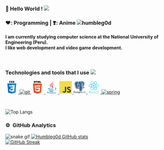 ### 👋 Hello World ! <img src="https://github.com/TheDudeThatCode/TheDudeThatCode/blob/master/Assets/Earth.gif" width="24px">
### ❤️: Programming | ❣️: Anime  <img src="https://komarev.com/ghpvc/?username=humbleg0d&label=Profile%20views&color=0e75b6&style=flat" alt="humbleg0d" /> 
#### I am currently studying computer science at the National University of Engineering (Peru).</br>I like web development and video game development.</p>

<br/>

### Technologies and tools that I use <img src="https://media.giphy.com/media/WUlplcMpOCEmTGBtBW/giphy.gif" width="30">
<p align="left"> <a href="https://www.w3schools.com/css/" target="_blank" rel="noreferrer"> <img src="https://raw.githubusercontent.com/devicons/devicon/master/icons/css3/css3-original-wordmark.svg" alt="css3" width="40" height="40"/> </a> <a href="https://git-scm.com/" target="_blank" rel="noreferrer"> <img src="https://www.vectorlogo.zone/logos/git-scm/git-scm-icon.svg" alt="git" width="40" height="40"/> </a> <a href="https://www.w3.org/html/" target="_blank" rel="noreferrer"> <img src="https://raw.githubusercontent.com/devicons/devicon/master/icons/html5/html5-original-wordmark.svg" alt="html5" width="40" height="40"/> </a> <a href="https://www.java.com" target="_blank" rel="noreferrer"> <img src="https://raw.githubusercontent.com/devicons/devicon/master/icons/java/java-original.svg" alt="java" width="40" height="40"/> </a> <a href="https://developer.mozilla.org/en-US/docs/Web/JavaScript" target="_blank" rel="noreferrer"> <img src="https://raw.githubusercontent.com/devicons/devicon/master/icons/javascript/javascript-original.svg" alt="javascript" width="40" height="40"/> </a> <a href="https://www.postgresql.org" target="_blank" rel="noreferrer"> <img src="https://raw.githubusercontent.com/devicons/devicon/master/icons/postgresql/postgresql-original-wordmark.svg" alt="postgresql" width="40" height="40"/> </a> <a href="https://reactjs.org/" target="_blank" rel="noreferrer"> <img src="https://raw.githubusercontent.com/devicons/devicon/master/icons/react/react-original-wordmark.svg" alt="react" width="40" height="40"/> </a> <a href="https://spring.io/" target="_blank" rel="noreferrer"> <img src="https://www.vectorlogo.zone/logos/springio/springio-icon.svg" alt="spring" width="40" height="40"/> </a> </p>
<br/>

![Top Langs](https://github-readme-stats.vercel.app/api/top-langs/?username=HumbleG0d&layout=compact&theme=onedark)

### ⚙️ &nbsp;GitHub Analytics

![snake gif](https://github.com/your-user-name/HumbleG0d/blob/output/github-contribution-grid-snake.gif)
[![Humbleg0d GitHub stats](https://github-readme-stats.vercel.app/api?username=HumbleG0d&show_icons=true&theme=onedark)](https://github.com/anuraghazra/github-readme-stats)
<br/>
[![GitHub Streak](https://streak-stats.demolab.com/?user=HumbleG0d&theme=onedark)](https://git.io/streak-stats)
<br/>




